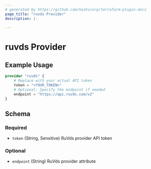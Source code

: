 ```yaml
---
# generated by https://github.com/hashicorp/terraform-plugin-docs
page_title: "ruvds Provider"
description: |-
  
---
```


# ruvds Provider



## Example Usage

```terraform
provider "ruvds" {
    # Replace with your actual API token
    token = "<YOUR_TOKEN>" 
    # Optional: Specify the endpoint if needed
    endpoint = "https://api.ruvds.com/v2"
}
```

<!-- schema generated by tfplugindocs -->
## Schema

### Required

- `token` (String, Sensitive) RuVds provider API token

### Optional

- `endpoint` (String) RuVds provider attribute
